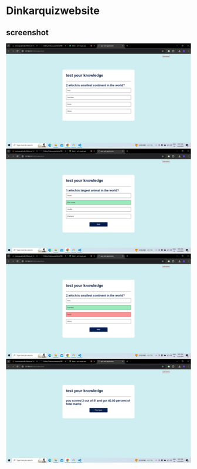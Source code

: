 # Dinkarquizwebsite
## screenshot
![Project Screenshot1](https://github.com/dinkar018/Dinkarquizwebsite/blob/main/images/Screenshot%20(2).png)
![Project Screenshot2](https://github.com/dinkar018/Dinkarquizwebsite/blob/main/images/Screenshot%20(1).png)
![Project Screenshot3](https://github.com/dinkar018/Dinkarquizwebsite/blob/main/images/Screenshot%20(3).png)
![Project Screenshot4](https://github.com/dinkar018/Dinkarquizwebsite/blob/main/images/Screenshot%20(4).png)

